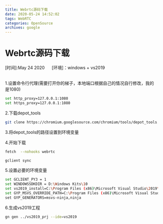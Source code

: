 ```yaml
---
title: Webrtc源码下载
date: 2020-05-24 14:52:02
tags: WebRTC
categories: OpenSource
archives: google
---
```

# Webrtc源码下载
<!-- more -->

[时间]:May 24 2020  &nbsp;&nbsp;&nbsp;&nbsp; [环境]：windows + vs2019 <br>
<br>

1.设置命令行代理(需要打开你的梯子，本地端口根据自己的情况自行修改，我的是1080)
```bash
set http_proxy=127.0.0.1:1080
set https_proxy=127.0.0.1:1080
```

2.下载depot_tools

```bash
git clone https://chromium.googlesource.com/chromium/tools/depot_tools.git
```

3.将depot_tools的路径设置到环境变量

4.开始下载
```bash
fetch  --nohooks webrtc

gclient sync
```
5.设置必要的环境变量

```bash
set GCLIENT_PY3 = 1    
set WINDOWSSDKDIR = D:\Windows Kits\10
set vs2019_install=C:\Program Files (x86)\Microsoft Visual Studio\2019\Community  
set GYP_MSVS_OVERRIDE_PATH=C:\Program Files (x86)\Microsoft Visual Studio\2019\Community\
set GYP_GENERATORS=msvs-ninja,ninja
```

6.生成vs2019工程
```bash
gn gen ../vs2019_prj --ide=vs2019
```
